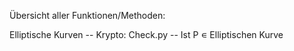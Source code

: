 Übersicht aller Funktionen/Methoden:

Elliptische Kurven -- Krypto:
Check.py -- Ist P ∊ Elliptischen Kurve